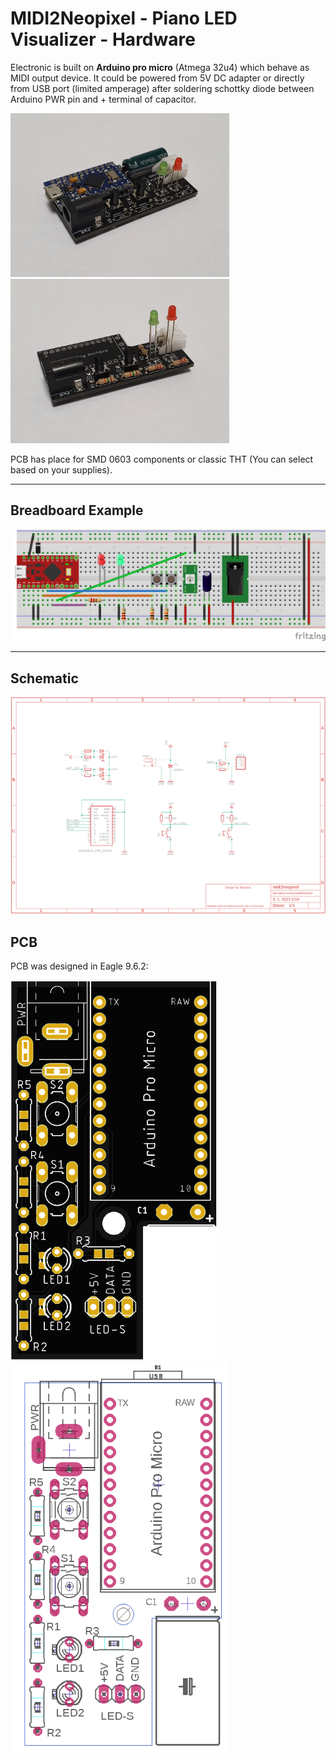 # MIDI2Neopixel - Piano LED Visualizer - Hardware

Electronic is built on **Arduino pro micro** (Atmega 32u4) which behave as MIDI output device. It could be powered from 5V DC adapter or directly from USB port (limited amperage) after soldering schottky diode between Arduino PWR pin and + terminal of capacitor.

<a href="../Images/05.jpg" target="_blank"><img src="../Images/05.jpg" width="350" alt="Board SMD"></a> <a href="../Images/04.jpg" target="_blank"><img src="../Images/04.jpg" width="350" alt="Board THT"></a>

PCB has place for SMD 0603 components or classic THT (You can select based on your supplies).

---
## Breadboard Example
<a href="MIDI2Neopixel_Fritzing.jpg" target="_blank"><img src="MIDI2Neopixel_Fritzing.jpg" width="700" alt="Fritzing"></a>

---
## Schematic
<a href="schematic.pdf" target="_blank"><img src="schematic.png?raw=true" width="700" alt="Schematic"></a>



## PCB

PCB was designed in Eagle 9.6.2:

<img src="PCB.png" width="330" alt="PCB"> <img src="PCB_components.png" width="350" alt="PCB">




